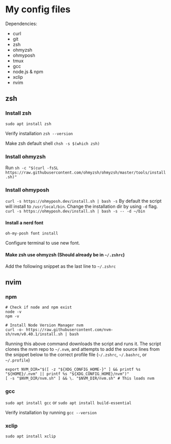 # My config files

Dependencies:
- curl
- git
- zsh
- ohmyzsh
- ohmyposh
- tmux
- gcc
- node.js & npm
- xclip
- nvim

## zsh

### Install zsh
 
`sudo apt install zsh`

Verify installation
`zsh --version`

Make zsh default shell
`chsh -s $(which zsh)`

### Install ohmyzsh
Run `sh -c "$(curl -fsSL https://raw.githubusercontent.com/ohmyzsh/ohmyzsh/master/tools/install.sh)"`

### Install ohmyposh

`curl -s https://ohmyposh.dev/install.sh | bash -s`
By default the script will install to `/usr/local/bin`. Change the installation dir by using `-d` flag.
`curl -s https://ohmyposh.dev/install.sh | bash -s -- -d ~/bin`

#### Install a nerd font

`oh-my-posh font install`

Configure terminal to use new font.

#### Make zsh use ohmyzsh (Should already be in `~/.zshrc`)
Add the following snippet as the last line to `~/.zshrc`

## nvim

### npm
```
# Check if node and npm exist
node -v
npm -v
```

```
# Install Node Version Manager nvm 
curl -o- https://raw.githubusercontent.com/nvm-sh/nvm/v0.40.1/install.sh | bash
```

Running this above command downloads the script and runs it. The script clones the nvm repo to `~/.nvm`, and attempts to add the source lines from the snippet below to the correct profile file (`~/.zshrc`, `~/.bashrc`, or `~/.profile`)

```
export NVM_DIR="$([ -z "${XDG_CONFIG_HOME-}" ] && printf %s "${HOME}/.nvm" || printf %s "${XDG_CONFIG_HOME}/nvm")"
[ -s "$NVM_DIR/nvm.sh" ] && \. "$NVM_DIR/nvm.sh" # This loads nvm
```

### gcc

`sudo apt install gcc` or `sudo apt install build-essential`

Verify installation by running `gcc --version`

### xclip

`sudo apt install xclip`


